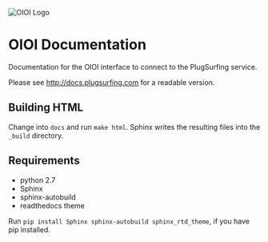 ![OIOI Logo](https://www.plugsurfing.com/assets/img/icons/ps-oioi-logo-small.png)
# OIOI Documentation
Documentation for the OIOI interface to connect to the PlugSurfing service.

Please see http://docs.plugsurfing.com for a readable version.

## Building HTML
Change into `docs` and run `make html`.
Sphinx writes the resulting files into the `_build` directory.

## Requirements
- python 2.7
- Sphinx
- sphinx-autobuild
- readthedocs theme

Run `pip install Sphinx sphinx-autobuild sphinx_rtd_theme`, if you have pip installed.

